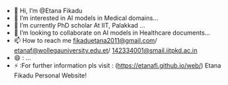 - 👋 Hi, I’m @Etana Fikadu
- 👀 I’m interested in AI models in Medical domains...
- 🌱 I’m currently PhD scholar At IIT, Palakkad ...
- 💞️ I’m looking to collaborate on AI models in Healthcare documents...
- 📫 How to reach me fikaduetana2011@gmail.com/ etanaf@wollegauniversity.edu.et/ 142334001@smail.iitpkd.ac.in
- 😄  : ...
- ⚡  :For further information pls visit  : (https://etanafi.github.io/web/) Etana Fikadu Personal Website!

<!---
Etanafik/Etanafik is a ✨ special ✨ repository because its `README.md` (this file) appears on your GitHub profile.
You can click the Preview link to take a look at your changes.
--->
 
